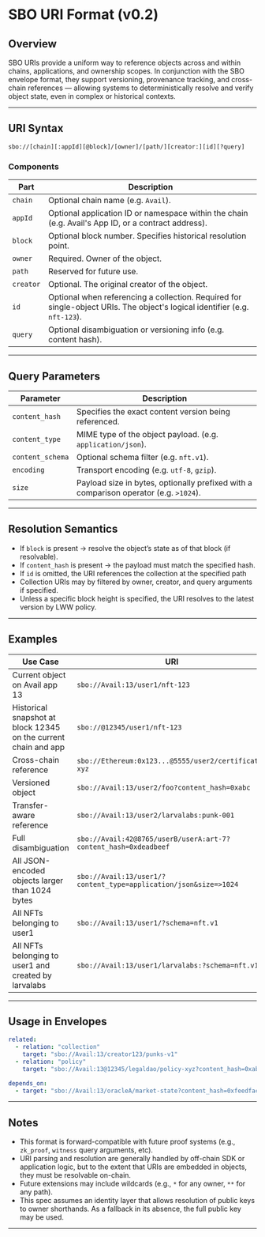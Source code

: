 
# SBO URI Format (v0.2)

## Overview

SBO URIs provide a uniform way to reference objects across and within chains, applications, and ownership scopes. In conjunction with the SBO envelope format, they support versioning, provenance tracking, and cross-chain references — allowing systems to deterministically resolve and verify object state, even in complex or historical contexts.

---

## URI Syntax

```
sbo://[chain][:appId][@block]/[owner]/[path/][creator:][id][?query]
```

### Components

| Part | Description |
|------|-------------|
| `chain` | Optional chain name (e.g. `Avail`). |
| `appId` | Optional application ID or namespace within the chain (e.g. Avail's App ID, or a contract address). |
| `block` | Optional block number. Specifies historical resolution point. |
| `owner` | Required. Owner of the object. |
| `path` | Reserved for future use. |
| `creator` | Optional. The original creator of the object. |
| `id` | Optional when referencing a collection. Required for single-object URIs. The object's logical identifier (e.g. `nft-123`). |
| `query` | Optional disambiguation or versioning info (e.g. content hash). |

---

## Query Parameters

| Parameter        | Description |
|------------------|-------------|
| `content_hash`   | Specifies the exact content version being referenced. |
| `content_type`   | MIME type of the object payload. (e.g. `application/json`). |
| `content_schema` | Optional schema filter (e.g. `nft.v1`). |
| `encoding`       | Transport encoding (e.g. `utf-8`, `gzip`). |
| `size`           | Payload size in bytes, optionally prefixed with a comparison operator (e.g. `>1024`). |
---

## Resolution Semantics

- If `block` is present → resolve the object’s state as of that block (if resolvable).
- If `content_hash` is present → the payload must match the specified hash.
- If `id` is omitted, the URI references the collection at the specified path
- Collection URIs may by filtered by owner, creator, and query arguments if specified.
- Unless a specific block height is specified, the URI resolves to the latest version by LWW policy.

---

## Examples

| Use Case | URI |
|----------|-----|
| Current object on Avail app 13 | `sbo://Avail:13/user1/nft-123` |
| Historical snapshot at block 12345 on the current chain and app | `sbo://@12345/user1/nft-123` |
| Cross-chain reference | `sbo://Ethereum:0x123...@5555/user2/certificate-xyz` |
| Versioned object | `sbo://Avail:13/user2/foo?content_hash=0xabc` |
| Transfer-aware reference | `sbo://Avail:13/user2/larvalabs:punk-001` |
| Full disambiguation | `sbo://Avail:42@8765/userB/userA:art-7?content_hash=0xdeadbeef` |
| All JSON-encoded objects larger than 1024 bytes | `sbo://Avail:13/user1/?content_type=application/json&size=>1024` |
| All NFTs belonging to user1 | `sbo://Avail:13/user1/?schema=nft.v1` |
| All NFTs belonging to user1 and created by larvalabs | `sbo://Avail:13/user1/larvalabs:?schema=nft.v1` |
---

## Usage in Envelopes

```yaml
related:
  - relation: "collection"
    target: "sbo://Avail:13/creator123/punks-v1"
  - relation: "policy"
    target: "sbo://Avail:13@12345/legaldao/policy-xyz?content_hash=0xabc"
```

```yaml
depends_on:
  - target: "sbo://Avail:13/oracleA/market-state?content_hash=0xfeedface"
```

---

## Notes

- This format is forward-compatible with future proof systems (e.g., `zk_proof`, `witness` query arguments, etc).
- URI parsing and resolution are generally handled by off-chain SDK or application logic, but to the extent that URIs are embedded in objects, they must be resolvable on-chain.
- Future extensions may include wildcards (e.g., `*` for any owner, `**` for any path).
- This spec assumes an identity layer that allows resolution of public keys to owner shorthands. As a fallback in its absence, the full public key may be used.

---
